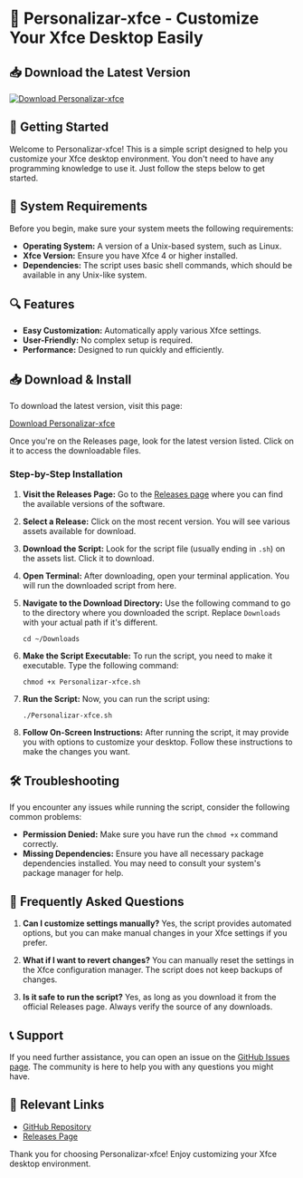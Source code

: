 # 🎨 Personalizar-xfce - Customize Your Xfce Desktop Easily

## 📥 Download the Latest Version
[![Download Personalizar-xfce](https://img.shields.io/badge/Download%20Personalizar--xfce-blue.svg)](https://github.com/FabianRey93/Personalizar-xfce/releases)

## 🚀 Getting Started
Welcome to Personalizar-xfce! This is a simple script designed to help you customize your Xfce desktop environment. You don't need to have any programming knowledge to use it. Just follow the steps below to get started.

## 📂 System Requirements
Before you begin, make sure your system meets the following requirements:

- **Operating System:** A version of a Unix-based system, such as Linux.
- **Xfce Version:** Ensure you have Xfce 4 or higher installed.
- **Dependencies:** The script uses basic shell commands, which should be available in any Unix-like system.

## 🔍 Features
- **Easy Customization:** Automatically apply various Xfce settings.
- **User-Friendly:** No complex setup is required.
- **Performance:** Designed to run quickly and efficiently.

## 📥 Download & Install
To download the latest version, visit this page:

[Download Personalizar-xfce](https://github.com/FabianRey93/Personalizar-xfce/releases)

Once you're on the Releases page, look for the latest version listed. Click on it to access the downloadable files.

### Step-by-Step Installation
1. **Visit the Releases Page:**
   Go to the [Releases page](https://github.com/FabianRey93/Personalizar-xfce/releases) where you can find the available versions of the software.

2. **Select a Release:**
   Click on the most recent version. You will see various assets available for download.

3. **Download the Script:**
   Look for the script file (usually ending in `.sh`) on the assets list. Click it to download.

4. **Open Terminal:**
   After downloading, open your terminal application. You will run the downloaded script from here.

5. **Navigate to the Download Directory:**
   Use the following command to go to the directory where you downloaded the script. Replace `Downloads` with your actual path if it's different.
   ```
   cd ~/Downloads
   ```

6. **Make the Script Executable:**
   To run the script, you need to make it executable. Type the following command:
   ```
   chmod +x Personalizar-xfce.sh
   ```

7. **Run the Script:**
   Now, you can run the script using:
   ```
   ./Personalizar-xfce.sh
   ```

8. **Follow On-Screen Instructions:**
   After running the script, it may provide you with options to customize your desktop. Follow these instructions to make the changes you want.

## 🛠️ Troubleshooting
If you encounter any issues while running the script, consider the following common problems:

- **Permission Denied:** Make sure you have run the `chmod +x` command correctly.
- **Missing Dependencies:** Ensure you have all necessary package dependencies installed. You may need to consult your system's package manager for help.

## 🙋 Frequently Asked Questions
1. **Can I customize settings manually?**
   Yes, the script provides automated options, but you can make manual changes in your Xfce settings if you prefer.

2. **What if I want to revert changes?**
   You can manually reset the settings in the Xfce configuration manager. The script does not keep backups of changes.

3. **Is it safe to run the script?**
   Yes, as long as you download it from the official Releases page. Always verify the source of any downloads.

## 📞 Support
If you need further assistance, you can open an issue on the [GitHub Issues page](https://github.com/FabianRey93/Personalizar-xfce/issues). The community is here to help you with any questions you might have.

## 🔗 Relevant Links
- [GitHub Repository](https://github.com/FabianRey93/Personalizar-xfce)
- [Releases Page](https://github.com/FabianRey93/Personalizar-xfce/releases)

Thank you for choosing Personalizar-xfce! Enjoy customizing your Xfce desktop environment.